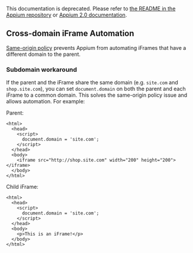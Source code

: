 This documentation is deprecated. Please refer to [the README in the Appium repository](https://github.com/appium/appium) or [Appium 2.0 documentation](http://appium.io/).

## Cross-domain iFrame Automation

[Same-origin policy](https://en.wikipedia.org/wiki/Same-origin_policy) prevents Appium from automating iFrames that have a different domain to the parent.

### Subdomain workaround
If the parent and the iFrame share the same domain (e.g. `site.com` and `shop.site.com`), you can
set `document.domain` on both the parent and each iFrame to a common domain. This solves the same-origin policy issue and allows automation. For example:

Parent:
```
<html>
  <head>
    <script>
      document.domain = 'site.com';
    </script>
  </head>
  <body>
    <iframe src="http://shop.site.com" width="200" height="200"></iframe>
  </body>
</html>
```

Child iFrame:
```
<html>
  <head>
    <script>
      document.domain = 'site.com';
    </script>
  </head>
  <body>
    <p>This is an iFrame!</p>
  </body>
</html>
```
